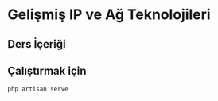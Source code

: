 <p align="center"><h1>Gelişmiş IP ve Ağ Teknolojileri</h1></p>


## Ders İçeriği


## Çalıştırmak için

``php artisan serve``
